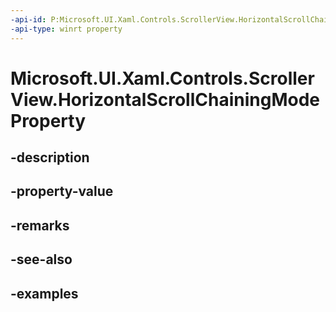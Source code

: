 ```yaml
---
-api-id: P:Microsoft.UI.Xaml.Controls.ScrollerView.HorizontalScrollChainingModeProperty
-api-type: winrt property
---
```


<!-- Property syntax.
public DependencyProperty HorizontalScrollChainingModeProperty { get; }
-->

# Microsoft.UI.Xaml.Controls.ScrollerView.HorizontalScrollChainingModeProperty

## -description

## -property-value

## -remarks

## -see-also

## -examples

